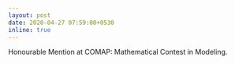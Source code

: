 ```yaml
---
layout: post
date: 2020-04-27 07:59:00+0530
inline: true
---
```


Honourable Mention at COMAP: Mathematical Contest in Modeling.
